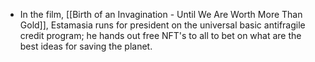 - In the film, [[Birth of an Invagination - Until We Are Worth More Than Gold]], Estamasia runs for president on the universal basic antifragile credit program; he hands out free NFT's to all to bet on what are the best ideas for saving the planet.